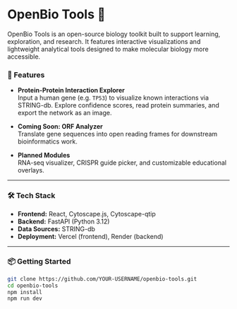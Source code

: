 # OpenBio Tools 🧬

OpenBio Tools is an open-source biology toolkit built to support learning, exploration, and research. It features interactive visualizations and lightweight analytical tools designed to make molecular biology more accessible. 

### 🚀 Features

- **Protein-Protein Interaction Explorer**  
  Input a human gene (e.g. `TP53`) to visualize known interactions via STRING-db. Explore confidence scores, read protein summaries, and export the network as an image.

- **Coming Soon: ORF Analyzer**  
  Translate gene sequences into open reading frames for downstream bioinformatics work.

- **Planned Modules**  
  RNA-seq visualizer, CRISPR guide picker, and customizable educational overlays.

---

### 🛠️ Tech Stack

- **Frontend:** React, Cytoscape.js, Cytoscape-qtip  
- **Backend:** FastAPI (Python 3.12)  
- **Data Sources:** STRING-db  
- **Deployment:** Vercel (frontend), Render (backend)

---

### 📦 Getting Started

```bash
git clone https://github.com/YOUR-USERNAME/openbio-tools.git
cd openbio-tools
npm install
npm run dev
